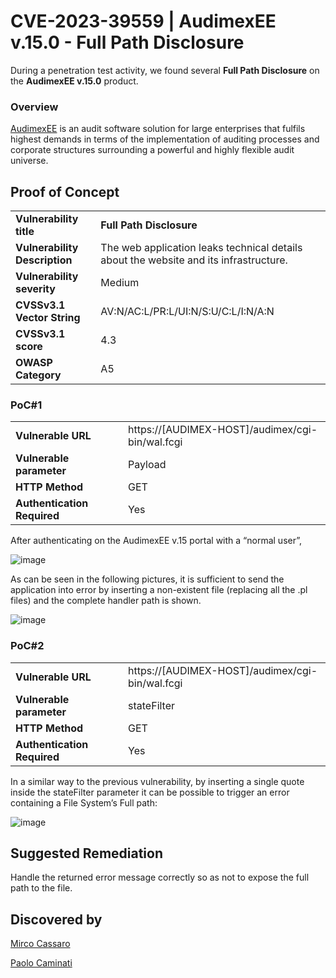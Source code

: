 # CVE-2023-39559 | AudimexEE v.15.0 - Full Path Disclosure

During a penetration test activity, we found several **Full Path Disclosure** on the **AudimexEE v.15.0** product.

### Overview
[AudimexEE](https://www.web-audimex.com/audimexee) is an audit software solution for large enterprises that fulfils highest demands in terms of the implementation of auditing processes and corporate structures surrounding a powerful and highly flexible audit universe.

## Proof of Concept

|  |  |
|-----------|-----------|
|**Vulnerability title**|**Full Path Disclosure**|
|**Vulnerability Description**|The web application leaks technical details about the website and its infrastructure.|
|**Vulnerability severity**|Medium|
|**CVSSv3.1 Vector String**|AV:N/AC:L/PR:L/UI:N/S:U/C:L/I:N/A:N|
|**CVSSv3.1 score**|4\.3|
|**OWASP Category**|A5|

### PoC#1
|  |  |
|-----------|-----------|
|**Vulnerable URL**|https://[AUDIMEX-HOST]/audimex/cgi-bin/wal.fcgi|
|**Vulnerable parameter**|Payload|
|**HTTP Method**|GET|
|**Authentication Required**|Yes|

After authenticating on the AudimexEE v.15 portal with a “normal user”,

![image](https://github.com/CapgeminiCisRedTeam/Disclosure/assets/132057950/d8980687-6e2a-4a80-b7a3-18a69f726175)


As can be seen in the following pictures, it is sufficient to send the application into error by inserting a non-existent file (replacing all the .pl files) and the complete handler path is shown.

![image](https://github.com/CapgeminiCisRedTeam/Disclosure/assets/132057950/ed96c878-6f83-4f75-8dfc-2731b56e84ea)


### PoC#2
|  |  |
|-----------|-----------|
|**Vulnerable URL**|https://[AUDIMEX-HOST]/audimex/cgi-bin/wal.fcgi|
|**Vulnerable parameter**|stateFilter|
|**HTTP Method**|GET|
|**Authentication Required**|Yes|

In a similar way to the previous vulnerability, by inserting a single quote inside the stateFilter parameter it can be possible to trigger an error containing a File System’s Full path:

![image](https://github.com/CapgeminiCisRedTeam/Disclosure/assets/132057950/3f3359e3-9695-47db-9a63-1e756d69f07a)


## Suggested Remediation
Handle the returned error message correctly so as not to expose the full path to the file.

## Discovered by

[Mirco Cassaro](https://www.linkedin.com/in/mirco-cassaro-0ab012a4)

[Paolo Caminati](https://www.linkedin.com/in/paolo-caminati-0b31751b2)
